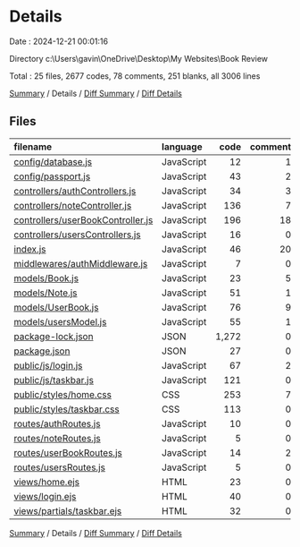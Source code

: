 # Details

Date : 2024-12-21 00:01:16

Directory c:\\Users\\gavin\\OneDrive\\Desktop\\My Websites\\Book Review

Total : 25 files,  2677 codes, 78 comments, 251 blanks, all 3006 lines

[Summary](results.md) / Details / [Diff Summary](diff.md) / [Diff Details](diff-details.md)

## Files
| filename | language | code | comment | blank | total |
| :--- | :--- | ---: | ---: | ---: | ---: |
| [config/database.js](/config/database.js) | JavaScript | 12 | 1 | 4 | 17 |
| [config/passport.js](/config/passport.js) | JavaScript | 43 | 2 | 7 | 52 |
| [controllers/authControllers.js](/controllers/authControllers.js) | JavaScript | 34 | 3 | 5 | 42 |
| [controllers/noteController.js](/controllers/noteController.js) | JavaScript | 136 | 7 | 26 | 169 |
| [controllers/userBookController.js](/controllers/userBookController.js) | JavaScript | 196 | 18 | 41 | 255 |
| [controllers/usersControllers.js](/controllers/usersControllers.js) | JavaScript | 16 | 0 | 2 | 18 |
| [index.js](/index.js) | JavaScript | 46 | 20 | 15 | 81 |
| [middlewares/authMiddleware.js](/middlewares/authMiddleware.js) | JavaScript | 7 | 0 | 2 | 9 |
| [models/Book.js](/models/Book.js) | JavaScript | 23 | 5 | 4 | 32 |
| [models/Note.js](/models/Note.js) | JavaScript | 51 | 1 | 8 | 60 |
| [models/UserBook.js](/models/UserBook.js) | JavaScript | 76 | 9 | 12 | 97 |
| [models/usersModel.js](/models/usersModel.js) | JavaScript | 55 | 1 | 9 | 65 |
| [package-lock.json](/package-lock.json) | JSON | 1,272 | 0 | 1 | 1,273 |
| [package.json](/package.json) | JSON | 27 | 0 | 1 | 28 |
| [public/js/login.js](/public/js/login.js) | JavaScript | 67 | 2 | 9 | 78 |
| [public/js/taskbar.js](/public/js/taskbar.js) | JavaScript | 121 | 0 | 16 | 137 |
| [public/styles/home.css](/public/styles/home.css) | CSS | 253 | 7 | 51 | 311 |
| [public/styles/taskbar.css](/public/styles/taskbar.css) | CSS | 113 | 0 | 21 | 134 |
| [routes/authRoutes.js](/routes/authRoutes.js) | JavaScript | 10 | 0 | 2 | 12 |
| [routes/noteRoutes.js](/routes/noteRoutes.js) | JavaScript | 5 | 0 | 4 | 9 |
| [routes/userBookRoutes.js](/routes/userBookRoutes.js) | JavaScript | 14 | 2 | 3 | 19 |
| [routes/usersRoutes.js](/routes/usersRoutes.js) | JavaScript | 5 | 0 | 6 | 11 |
| [views/home.ejs](/views/home.ejs) | HTML | 23 | 0 | 0 | 23 |
| [views/login.ejs](/views/login.ejs) | HTML | 40 | 0 | 1 | 41 |
| [views/partials/taskbar.ejs](/views/partials/taskbar.ejs) | HTML | 32 | 0 | 1 | 33 |

[Summary](results.md) / Details / [Diff Summary](diff.md) / [Diff Details](diff-details.md)
